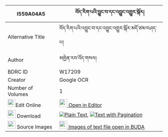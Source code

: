|I559A04A5|བོད་རིག་པའི་བྱུང་བ་དང་འབྱུང་འགྱུར་སྐོར། 
| --- | --- 
|Alternative Title |བོད་རིག་པའི་འབྱུང་བ་དང་འབྱུང་འགྱུར་སྐོར་མདོ་ཙམ་བཤད་པ།
|Author| མཁྱེན་རབ་འོད་གསལ།
|BDRC ID | W17209
|Creator | Google OCR
|Number of Volumes| 1
|<img width="25" src="https://img.icons8.com/color/25/000000/edit-property.png">Edit Online| [<img width="25" src="https://avatars.githubusercontent.com/u/45091458?s=200&v=4"> Open in Editor](http://editor.openpecha.org/I559A04A5)
|<img width="25" src="https://img.icons8.com/fluent/48/000000/download-2.png"/>  Download | [![](https://img.icons8.com/color/20/000000/txt.png)Plain Text](https://github.com/Openpecha/I559A04A5/releases/download/v1/bo_rigpa_i_jungwa_dang_junggyu_plain_I559A04A5.zip), [![](https://img.icons8.com/color/20/000000/txt.png)Text with Pagination](https://github.com/Openpecha/I559A04A5/releases/download/v1/bo_rigpa_i_jungwa_dang_junggyu_pages_I559A04A5.zip)
|<img width="25" src="https://img.icons8.com/plasticine/100/000000/pictures-folder.png"/>  Source Images | [<img width="25" src="https://library.bdrc.io/icons/BUDA-small.svg"> Images of text file open in BUDA](https://library.bdrc.io/show/bdr:W17209)